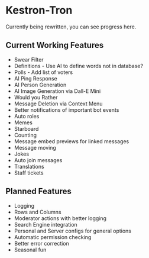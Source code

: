 # Kestron-Tron
Currently being rewritten, you can see progress here.

## Current Working Features
 - Swear Filter
 - Definitions - Use AI to define words not in database?
 - Polls - Add list of voters
 - AI Ping Response
 - AI Person Generation
 - AI Image Generation via Dall-E Mini
 - Would you Rather
 - Message Deletion via Context Menu
 - Better notifications of important bot events
 - Auto roles
 - Memes
 - Starboard
 - Counting
 - Message embed previews for linked messages
 - Message moving
 - Jokes
 - Auto join messages
 - Translations
 - Staff tickets
## Planned Features
 - Logging
 - Rows and Columns
 - Moderator actions with better logging
 - Search Engine integration
 - Personal and Server configs for general options
 - Automatic permission checking
 - Better error correction
 - Seasonal fun